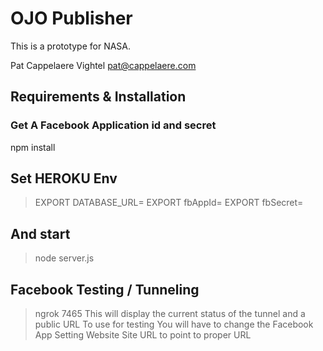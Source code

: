 # OJO Publisher

This is a prototype for NASA. 

Pat Cappelaere	Vightel		pat@cappelaere.com

## Requirements & Installation

### Get A Facebook Application id and secret

npm install

## Set HEROKU Env	
> EXPORT DATABASE_URL=
> EXPORT fbAppId=
> EXPORT fbSecret=

## And start
>node server.js
	
## Facebook Testing / Tunneling
> ngrok 7465
	This will display the current status of the tunnel and a public URL To use for testing
	You will have to change the Facebook App Setting Website Site URL to point to proper URL
